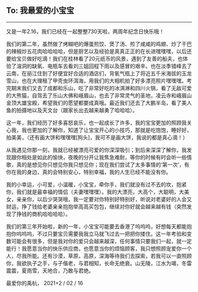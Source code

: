 ## To: 我最爱的小宝宝
---

又是一年2.16，我们已经在一起整整730天啦，两周年纪念日快乐哦！

我们的第二年，虽然做了烤糊吧的爆蛋煎饺、煲了汤、煎了咸咸的鸡翅、炒了干巴的辣椒炒五花肉哈哈哈哈，但是厨艺以及经验是真真正正的在长进嘿嘿嘿，以后还要给宝贝做好吃滴！我们在桂林看了20元纸币的风景，遇到了友善的船夫，也体验了溶洞的缺氧、电瓶车去看刘三姐回程下雨以及感冒的艰辛。也在淡季错峰去了云南，在丽江住到了好便宜好合适的酒店们，背氧气瓶上了将近五千米海拔的玉龙雪山，也在大理租了甲壳虫环洱海，用我们的大相机拍了好多漂亮照片嘿嘿嘿。考完期末我们又去了成都和乐山，吃了非常好吃的冰淇淋和四川火锅，看了无敌可爱的大熊猫，自驾去了乐山大佛和峨眉山，也去了非常灵气的圣地，凌云寺和峨眉山金顶大雄宝殿，希望我们的愿望都要成真哦。最近我们还去了大鹏半岛，看了美人鱼的拍摄地以及天文台（跟家长出去越来越勇了哈哈哈）。

这一年，我们经历了好多喜怒哀乐，也一起成长了许多，我的宝宝更加的照顾我关心我，我也更加的了解你，知道了让宝宝开心的小技巧，那就是吃饱饱，睡好好，拍美美，（还有画大饼和嘿嘿嘿[狗头]，我可不是画大饼，我说的都是真心滴！）

从我遇见你那一刻，我就已经被漂亮可爱的你深深吸引；到后来深深了解你，我发现跟你相处是如此的愉快，夜晚的分开让我焦急难耐，等你的时候有时会听一些情歌，真的是想见你只想见你我只想见你；现在我们尝试了太多事情的‘第一次’，有你在我的身边，真的会特别安心，特别幸福，我的人生已经不能没有你。

我的小幸运，小可爱，小温暖，小宝宝，牵你手，我们就没有过不去的坎，抱紧你，我们就是最幸福的情侣（夫妻嘿嘿嘿）。我的大漂亮，大高个，大聪明，大美女，亲亲你，以后少哭哭哦，我一定要对你特别好特别好，听说对老婆好的人会又财运，挣了钱给老婆亲亲抱抱举高高买包包，继续对你好就会越来越有钱（突然发现了挣钱的商机哈哈哈哈）。

我们的第三年开始啦，新的一年，小宝宝可能要去香港了呜呜呜，好想每天都能抱抱你呜呜呜，不过只要宝贝需要我我立马就飞过去一把把你搂住。这一年考验和变数可能会有很多，但是我对你的爱只会越来越深，任何事情只要我们一起，就一定能行！我愿意当你的快乐供应商，也愿意当你的烦恼顾客，我只想照顾宠爱你一个人，尽我所能。还有沙漠，草原，高原，深海等待我们去探索，若我可以一直照顾你，我欲执子之手，与子偕老，与君相知，长命无绝衰。山无陵，江水为竭，冬雷震震，夏雨雪，天地合，乃敢与君绝。

最爱你的禹杭，
2021+2 / 02 / 16